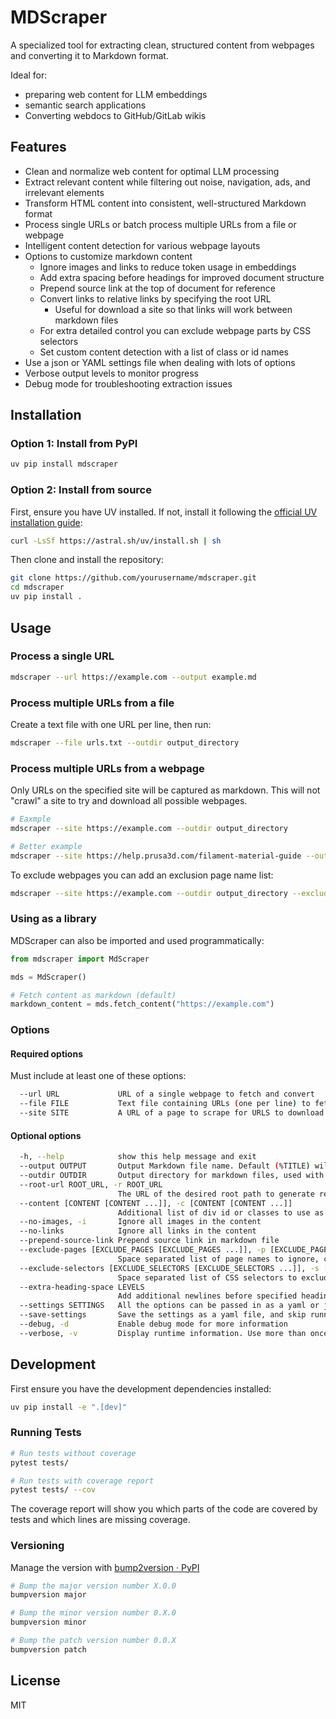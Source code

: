 # MDScraper

A specialized tool for extracting clean, structured content from webpages and converting it to Markdown format.

Ideal for:

- preparing web content for LLM embeddings
- semantic search applications
- Converting webdocs to GitHub/GitLab wikis

## Features

- Clean and normalize web content for optimal LLM processing
- Extract relevant content while filtering out noise, navigation, ads, and irrelevant elements
- Transform HTML content into consistent, well-structured Markdown format
- Process single URLs or batch process multiple URLs from a file or webpage
- Intelligent content detection for various webpage layouts
- Options to customize markdown content
  - Ignore images and links to reduce token usage in embeddings
  - Add extra spacing before headings for improved document structure
  - Prepend source link at the top of document for reference
  - Convert links to relative links by specifying the root URL
    - Useful for download a site so that links will work between markdown files
  - For extra detailed control you can exclude webpage parts by CSS selectors
  - Set custom content detection with a list of class or id names
- Use a json or YAML settings file when dealing with lots of options
- Verbose output levels to monitor progress
- Debug mode for troubleshooting extraction issues

## Installation

### Option 1: Install from PyPI

```bash
uv pip install mdscraper
```

### Option 2: Install from source

First, ensure you have UV installed. If not, install it following the [official UV installation guide](https://github.com/astral-sh/uv):

```bash
curl -LsSf https://astral.sh/uv/install.sh | sh
```

Then clone and install the repository:

```bash
git clone https://github.com/yourusername/mdscraper.git
cd mdscraper
uv pip install .
```

## Usage

### Process a single URL

```bash
mdscraper --url https://example.com --output example.md
```

### Process multiple URLs from a file

Create a text file with one URL per line, then run:

```bash
mdscraper --file urls.txt --outdir output_directory
```
### Process multiple URLs from a webpage
Only URLs on the specified site will be captured as markdown. This will not "crawl" a site to try and download all possible webpages.

```bash
# Eaxmple
mdscraper --site https://example.com --outdir output_directory

# Better example
mdscraper --site https://help.prusa3d.com/filament-material-guide --outdir filament_material_guide --content table
```

To exclude webpages you can add an exclusion page name list:

```bash
mdscraper --site https://example.com --outdir output_directory --exclude-pages terms
```

### Using as a library

MDScraper can also be imported and used programmatically:

```python
from mdscraper import MdScraper

mds = MdScraper()

# Fetch content as markdown (default)
markdown_content = mds.fetch_content("https://example.com")
```

### Options

#### Required options

Must include at least one of these options:

```bash
  --url URL             URL of a single webpage to fetch and convert
  --file FILE           Text file containing URLs (one per line) to fetch and convert
  --site SITE           A URL of a page to scrape for URLS to download a site
```

#### Optional options

```bash
  -h, --help            show this help message and exit
  --output OUTPUT       Output Markdown file name. Default (%TITLE) will generate a filename based on the Webpage Title. If you prefer to use the URL set this to %URL. Otherwise, use to set as the desired filename
  --outdir OUTDIR       Output directory for markdown files, used with --file, --site, or with generated --output
  --root-url ROOT_URL, -r ROOT_URL
                        The URL of the desired root path to generate relatives links for downloaded pages.
  --content [CONTENT [CONTENT ...]], -c [CONTENT [CONTENT ...]]
                        Additional list of div id or classes to use as the main content
  --no-images, -i       Ignore all images in the content
  --no-links            Ignore all links in the content
  --prepend-source-link Prepend source link in markdown file
  --exclude-pages [EXCLUDE_PAGES [EXCLUDE_PAGES ...]], -p [EXCLUDE_PAGES [EXCLUDE_PAGES ...]]
                        Space separated list of page names to ignore, can unix filename pattern matching.
  --exclude-selectors [EXCLUDE_SELECTORS [EXCLUDE_SELECTORS ...]], -s [EXCLUDE_SELECTORS [EXCLUDE_SELECTORS ...]]
                        Space separated list of CSS selectors to exclude
  --extra-heading-space LEVELS
                        Add additional newlines before specified heading levels (e.g., "1,2,3" for h1,h2,h3 or "all" for all headings)
  --settings SETTINGS   All the options can be passed in as a yaml or json file. CLI options will take precedence
  --save-settings       Save the settings as a yaml file, and skip running. Filename will be mdscrapper_{YYYmmdd_HHMM}.yaml
  --debug, -d           Enable debug mode for more information
  --verbose, -v         Display runtime information. Use more than once to increase the verbosity level. Default level is silent.
```

## Development

First ensure you have the development dependencies installed:

```bash
uv pip install -e ".[dev]"
```

### Running Tests

```bash
# Run tests without coverage
pytest tests/

# Run tests with coverage report
pytest tests/ --cov
```

The coverage report will show you which parts of the code are covered by tests and which lines are missing coverage.

### Versioning

Manage the version with [bump2version · PyPI](https://pypi.org/project/bump2version/)

```bash
# Bump the major version number X.0.0
bumpversion major

# Bump the minor version number 0.X.0
bumpversion minor

# Bump the patch version number 0.0.X
bumpversion patch
````

## License

MIT
